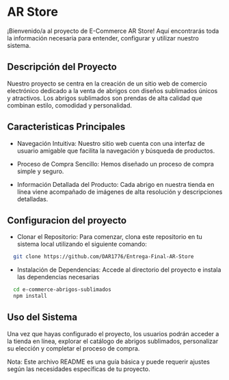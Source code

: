 # AR Store
¡Bienvenido/a al proyecto de E-Commerce AR Store! Aquí encontrarás toda la información necesaria para entender, configurar y utilizar nuestro sistema.

## Descripción del Proyecto
Nuestro proyecto se centra en la creación de un sitio web de comercio electrónico dedicado a la venta de abrigos con diseños sublimados únicos y atractivos. Los abrigos sublimados son prendas de alta calidad que combinan estilo, comodidad y personalidad.

## Caracteristicas Principales
- Navegación Intuitiva: Nuestro sitio web cuenta con una interfaz de usuario amigable que facilita la navegación y búsqueda de productos.

- Proceso de Compra Sencillo: Hemos diseñado un proceso de compra simple y seguro.

- Información Detallada del Producto: Cada abrigo en nuestra tienda en línea viene acompañado de imágenes de alta resolución y descripciones detalladas.

## Configuracion del proyecto
- Clonar el Repositorio: Para comenzar, clona este repositorio en tu sistema local utilizando el siguiente comando:

```bash
  git clone https://github.com/DAR1776/Entrega-Final-AR-Store
```
- Instalación de Dependencias: Accede al directorio del proyecto e instala las dependencias necesarias 
```bash
  cd e-commerce-abrigos-sublimados 
  npm install
```
## Uso del Sistema
Una vez que hayas configurado el proyecto, los usuarios podrán acceder a la tienda en línea, explorar el catálogo de abrigos sublimados, personalizar su elección y completar el proceso de compra.

Nota: Este archivo README es una guía básica y puede requerir ajustes según las necesidades específicas de tu proyecto.